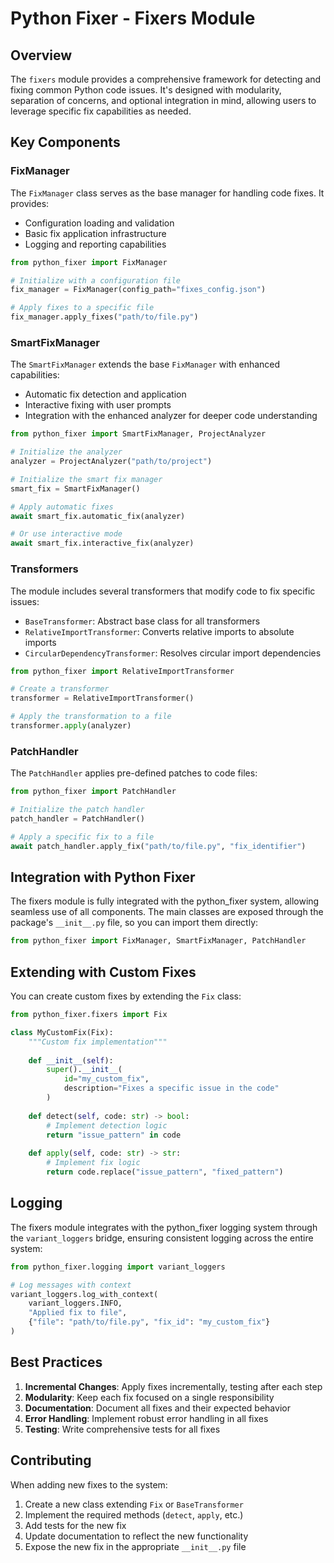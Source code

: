 # Python Fixer - Fixers Module

## Overview

The `fixers` module provides a comprehensive framework for detecting and fixing common Python code issues. It's designed with modularity, separation of concerns, and optional integration in mind, allowing users to leverage specific fix capabilities as needed.

## Key Components

### FixManager

The `FixManager` class serves as the base manager for handling code fixes. It provides:

- Configuration loading and validation
- Basic fix application infrastructure
- Logging and reporting capabilities

```python
from python_fixer import FixManager

# Initialize with a configuration file
fix_manager = FixManager(config_path="fixes_config.json")

# Apply fixes to a specific file
fix_manager.apply_fixes("path/to/file.py")
```

### SmartFixManager

The `SmartFixManager` extends the base `FixManager` with enhanced capabilities:

- Automatic fix detection and application
- Interactive fixing with user prompts
- Integration with the enhanced analyzer for deeper code understanding

```python
from python_fixer import SmartFixManager, ProjectAnalyzer

# Initialize the analyzer
analyzer = ProjectAnalyzer("path/to/project")

# Initialize the smart fix manager
smart_fix = SmartFixManager()

# Apply automatic fixes
await smart_fix.automatic_fix(analyzer)

# Or use interactive mode
await smart_fix.interactive_fix(analyzer)
```

### Transformers

The module includes several transformers that modify code to fix specific issues:

- `BaseTransformer`: Abstract base class for all transformers
- `RelativeImportTransformer`: Converts relative imports to absolute imports
- `CircularDependencyTransformer`: Resolves circular import dependencies

```python
from python_fixer import RelativeImportTransformer

# Create a transformer
transformer = RelativeImportTransformer()

# Apply the transformation to a file
transformer.apply(analyzer)
```

### PatchHandler

The `PatchHandler` applies pre-defined patches to code files:

```python
from python_fixer import PatchHandler

# Initialize the patch handler
patch_handler = PatchHandler()

# Apply a specific fix to a file
await patch_handler.apply_fix("path/to/file.py", "fix_identifier")
```

## Integration with Python Fixer

The fixers module is fully integrated with the python_fixer system, allowing seamless use of all components. The main classes are exposed through the package's `__init__.py` file, so you can import them directly:

```python
from python_fixer import FixManager, SmartFixManager, PatchHandler
```

## Extending with Custom Fixes

You can create custom fixes by extending the `Fix` class:

```python
from python_fixer.fixers import Fix

class MyCustomFix(Fix):
    """Custom fix implementation"""
    
    def __init__(self):
        super().__init__(
            id="my_custom_fix",
            description="Fixes a specific issue in the code"
        )
    
    def detect(self, code: str) -> bool:
        # Implement detection logic
        return "issue_pattern" in code
    
    def apply(self, code: str) -> str:
        # Implement fix logic
        return code.replace("issue_pattern", "fixed_pattern")
```

## Logging

The fixers module integrates with the python_fixer logging system through the `variant_loggers` bridge, ensuring consistent logging across the entire system:

```python
from python_fixer.logging import variant_loggers

# Log messages with context
variant_loggers.log_with_context(
    variant_loggers.INFO,
    "Applied fix to file",
    {"file": "path/to/file.py", "fix_id": "my_custom_fix"}
)
```

## Best Practices

1. **Incremental Changes**: Apply fixes incrementally, testing after each step
2. **Modularity**: Keep each fix focused on a single responsibility
3. **Documentation**: Document all fixes and their expected behavior
4. **Error Handling**: Implement robust error handling in all fixes
5. **Testing**: Write comprehensive tests for all fixes

## Contributing

When adding new fixes to the system:

1. Create a new class extending `Fix` or `BaseTransformer`
2. Implement the required methods (`detect`, `apply`, etc.)
3. Add tests for the new fix
4. Update documentation to reflect the new functionality
5. Expose the new fix in the appropriate `__init__.py` file

